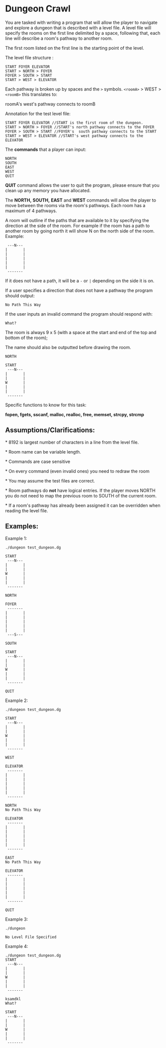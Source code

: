 # Dungeon Crawl

You are tasked with writing a program that will allow the player to navigate and explore a dungeon that is described with a level file. A level file will specify the rooms on the first line delimited by a space, following that, each line will describe a room's pathway to another room.

The first room listed on the first line is the starting point of the level.

The level file structure :

```
START FOYER ELEVATOR
START > NORTH > FOYER
FOYER > SOUTH > START
START > WEST > ELEVATOR
```

Each pathway is broken up by spaces and the `>` symbols. `<roomA>` > WEST  > `<roomB>` this translates to:

roomA's west's pathway connects to roomB

Annotation for the test level file:

```
START FOYER ELEVATOR //START is the first room of the dungeon.
START > NORTH > FOYER //START's north pathway connects to the FOYER
FOYER > SOUTH > START //FOYER's  south pathway connects to the START
START > WEST > ELEVATOR //START's west pathway connects to the ELEVATOR
```

The **commands** that a player can input:

```
NORTH
SOUTH
EAST
WEST
QUIT
```

**QUIT** command allows the user to quit the program, please ensure that you clean up any memory you have allocated.

The **NORTH,** **SOUTH,** **EAST** and **WEST** commands will allow the player to move between the rooms via the room's pathways. Each room has a maximum of 4 pathways.

A room will outline if the paths that are available to it by specifying the direction at the side of the room. For example if the room has a path to another room by going north it will show N on the north side of the room. Example:

```
 ---N---
|       |
|       |
|       |
|       |
|       |
 -------
```

If it does not have a path, it will be a `-` or `|` depending on the side it is on.

If a user specifies a direction that does not have a pathway the program should output:

```
No Path This Way
```

If the user inputs an invalid command the program should respond with:

```
What?
```

The room is always 9 x 5 (with a space at the start and end of the top and bottom of the room);

The name should also be outputted before drawing the room.

```
NORTH

START
 ---N---
|       |
|       |
W       |
|       |
|       |
 -------
```

Specific functions to know for this task:

**fopen, fgets, sscanf, malloc, realloc, free, memset, strcpy, strcmp**

## **Assumptions/Clarifications:**

\* 8192 is largest number of characters in a line from the level file.

\* Room name can be variable length.

\* Commands are case sensitive

\* On every command (even invalid ones) you need to redraw the room

\* You may assume the test files are correct.

\* Room pathways do **not** have logical entries. If the player moves NORTH you do not need to map the previous room to SOUTH of the current room.

\* If a room's pathway has already been assigned it can be overridden when reading the level file.

## **Examples:**

Example 1:

```
./dungeon test_dungeon.dg
```

```
START
 ---N---
|       |
|       |
W       |
|       |
|       |
 -------

NORTH

FOYER
 -------
|       |
|       |
|       |
|       |
|       |
 ---S---

SOUTH

START
 ---N---
|       |
|       |
W       |
|       |
|       |
 -------

QUIT
```

Example 2:

```
./dungeon test_dungeon.dg
```

```
START
 ---N---
|       |
|       |
W       |
|       |
|       |
 -------

WEST

ELEVATOR
 -------
|       |
|       |
|       |
|       |
|       |
 -------

NORTH
No Path This Way

ELEVATOR
 -------
|       |
|       |
|       |
|       |
|       |
 -------

EAST
No Path This Way

ELEVATOR
 -------
|       |
|       |
|       |
|       |
|       |
 -------

QUIT
```

Example 3:

```
./dungeon
```

```
No Level File Specified
```

Example 4:

```
./dungeon test_dungeon.dg
START
 ---N---
|       |
|       |
W       |
|       |
|       |
 -------

ksamdkl
What?

START
 ---N---
|       |
|       |
W       |
|       |
|       |
 -------
```

